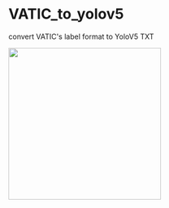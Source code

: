 # VATIC_to_yolov5
convert VATIC's label format to YoloV5 TXT

<img src="https://cdn.jsdelivr.net/gh/Trotyl15/blogImg/img/others/c0c0a3c161bdbfcdeca8115ef3ce57b.jpg" width="300px"/>
